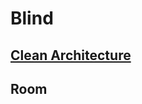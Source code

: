 # Blind

## [Clean Architecture](https://github.com/YiBeomSeok/TIL/blob/main/Android/Clean%20Architecture.md)

## Room
